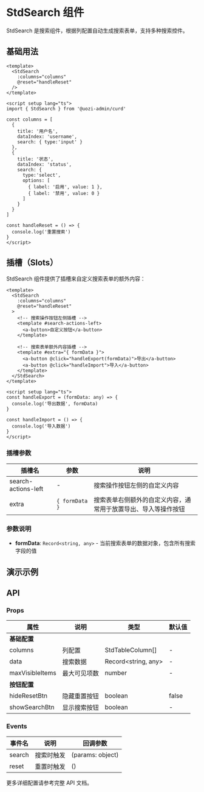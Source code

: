 # StdSearch 组件

StdSearch 是搜索组件，根据列配置自动生成搜索表单，支持多种搜索控件。

## 基础用法

```vue
<template>
  <StdSearch
    :columns="columns"
    @reset="handleReset"
  />
</template>

<script setup lang="ts">
import { StdSearch } from '@uozi-admin/curd'

const columns = [
  {
    title: '用户名',
    dataIndex: 'username',
    search: { type:'input' }
  },
  {
    title: '状态',
    dataIndex: 'status',
    search: {
      type:'select',
      options: [
        { label: '启用', value: 1 },
        { label: '禁用', value: 0 }
      ]
    }
  }
]

const handleReset = () => {
  console.log('重置搜索')
}
</script>
```

## 插槽（Slots）

StdSearch 组件提供了插槽来自定义搜索表单的额外内容：

```vue
<template>
  <StdSearch
    :columns="columns"
    @reset="handleReset"
  >
    <!-- 搜索操作按钮左侧插槽 -->
    <template #search-actions-left>
      <a-button>自定义按钮</a-button>
    </template>

    <!-- 搜索表单额外内容插槽 -->
    <template #extra="{ formData }">
      <a-button @click="handleExport(formData)">导出</a-button>
      <a-button @click="handleImport">导入</a-button>
    </template>
  </StdSearch>
</template>

<script setup lang="ts">
const handleExport = (formData: any) => {
  console.log('导出数据', formData)
}

const handleImport = () => {
  console.log('导入数据')
}
</script>
```

### 插槽参数

| 插槽名 | 参数 | 说明 |
|--------|------|------|
| search-actions-left | - | 搜索操作按钮左侧的自定义内容 |
| extra | `{ formData }` | 搜索表单右侧额外的自定义内容，通常用于放置导出、导入等操作按钮 |

### 参数说明

- **formData**: `Record<string, any>` - 当前搜索表单的数据对象，包含所有搜索字段的值

## 演示示例

<demo vue="../demos/curd/components/std-search.vue" />

## API

### Props

| 属性 | 说明 | 类型 | 默认值 |
|------|------|------|--------|
| **基础配置** | | | |
| columns | 列配置 | StdTableColumn[] | - |
| data | 搜索数据 | Record<string, any> | - |
| maxVisibleItems | 最大可见项数 | number | - |
| **按钮配置** | | | |
| hideResetBtn | 隐藏重置按钮 | boolean | false |
| showSearchBtn | 显示搜索按钮 | boolean | - |

### Events

| 事件名 | 说明 | 回调参数 |
|--------|------|----------|
| search | 搜索时触发 | (params: object) |
| reset | 重置时触发 | () |

更多详细配置请参考完整 API 文档。